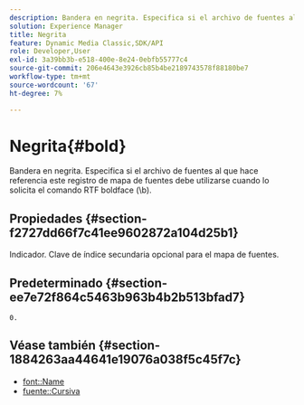 ```yaml
---
description: Bandera en negrita. Especifica si el archivo de fuentes al que hace referencia este registro de mapa de fuentes debe utilizarse cuando lo solicita el comando RTF boldface (\b).
solution: Experience Manager
title: Negrita
feature: Dynamic Media Classic,SDK/API
role: Developer,User
exl-id: 3a39bb3b-e518-400e-8e24-0ebfb55777c4
source-git-commit: 206e4643e3926cb85b4be2189743578f88180be7
workflow-type: tm+mt
source-wordcount: '67'
ht-degree: 7%

---
```


# Negrita{#bold}

Bandera en negrita. Especifica si el archivo de fuentes al que hace referencia este registro de mapa de fuentes debe utilizarse cuando lo solicita el comando RTF boldface (\b).

## Propiedades {#section-f2727dd66f7c41ee9602872a104d25b1}

Indicador. Clave de índice secundaria opcional para el mapa de fuentes.

## Predeterminado {#section-ee7e72f864c5463b963b4b2b513bfad7}

`0.`

## Véase también {#section-1884263aa44641e19076a038f5c45f7c}

* [font::Name](r-name-font.md#reference_C55889877DC54AABB60734DCDE86EE76)
* [fuente::Cursiva](../../../../../is-api/image-catalog/image-serving-api-ref/c-image-catalog-reference/c-font-map-reference/r-italic-font.md#reference-dc04a532b34a41af81b0b9644acfaad6)
